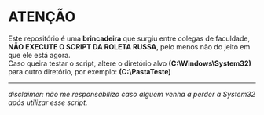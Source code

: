 # ATENÇÃO

Este repositório é uma **brincadeira** que surgiu entre colegas de faculdade, **NÃO EXECUTE O SCRIPT DA ROLETA RUSSA**, pelo menos não do jeito em que ele está agora. <br>
Caso queira testar o script, altere o diretório alvo **(C:\Windows\System32)** para outro diretório, por exemplo: **(C:\PastaTeste)**
<hr>

*disclaimer: não me responsabilizo caso alguém venha a perder a System32 após utilizar esse script.*
